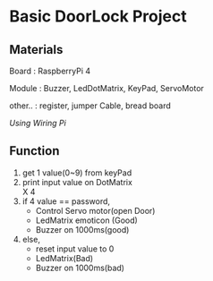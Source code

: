 # Basic DoorLock Project

## Materials

Board : RaspberryPi 4

Module : Buzzer, LedDotMatrix, KeyPad, ServoMotor

other.. : register, jumper Cable, bread board

*Using Wiring Pi*

## Function

1. get 1 value(0~9) from keyPad 
2. print input value on DotMatrix 
<br> X 4
3. if 4 value == password, 
    * Control Servo motor(open Door)
    * LedMatrix emoticon (Good) 
    * Buzzer on 1000ms(good)
4. else,
    * reset input value to 0
    * LedMatrix(Bad)
    * Buzzer on 1000ms(bad)

